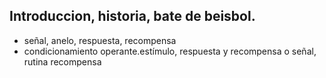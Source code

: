 ## Introduccion, historia, bate de beisbol.
- señal, anelo, respuesta, recompensa
- condicionamiento operante.estímulo, respuesta y recompensa o señal, rutina recompensa